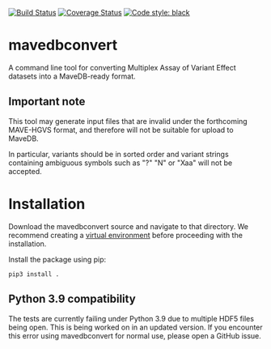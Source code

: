[![Build Status](https://travis-ci.com/VariantEffect/mavedbconvert.svg?branch=main)](https://travis-ci.com/VariantEffect/mavedbconvert)
[![Coverage Status](https://coveralls.io/repos/github/VariantEffect/mavedbconvert/badge.svg?branch=main)](https://coveralls.io/github/VariantEffect/mavedbconvert?branch=main)
[![Code style: black](https://img.shields.io/badge/code%20style-black-000000.svg)](https://github.com/psf/black)

# mavedbconvert
A command line tool for converting Multiplex Assay of Variant Effect datasets into a MaveDB-ready format.

## Important note
This tool may generate input files that are invalid under the forthcoming MAVE-HGVS format,
and therefore will not be suitable for upload to MaveDB.

In particular, variants should be in sorted order and variant strings containing ambiguous symbols such as 
"?" "N" or "Xaa" will not be accepted.

# Installation
Download the mavedbconvert source and navigate to that directory.
We recommend creating a [virtual environment](https://docs.python.org/3/library/venv.html) before proceeding with the installation.

Install the package using pip:

    pip3 install .

## Python 3.9 compatibility
The tests are currently failing under Python 3.9 due to multiple HDF5 files being open.
This is being worked on in an updated version.
If you encounter this error using mavedbconvert for normal use, please open a GitHub issue.